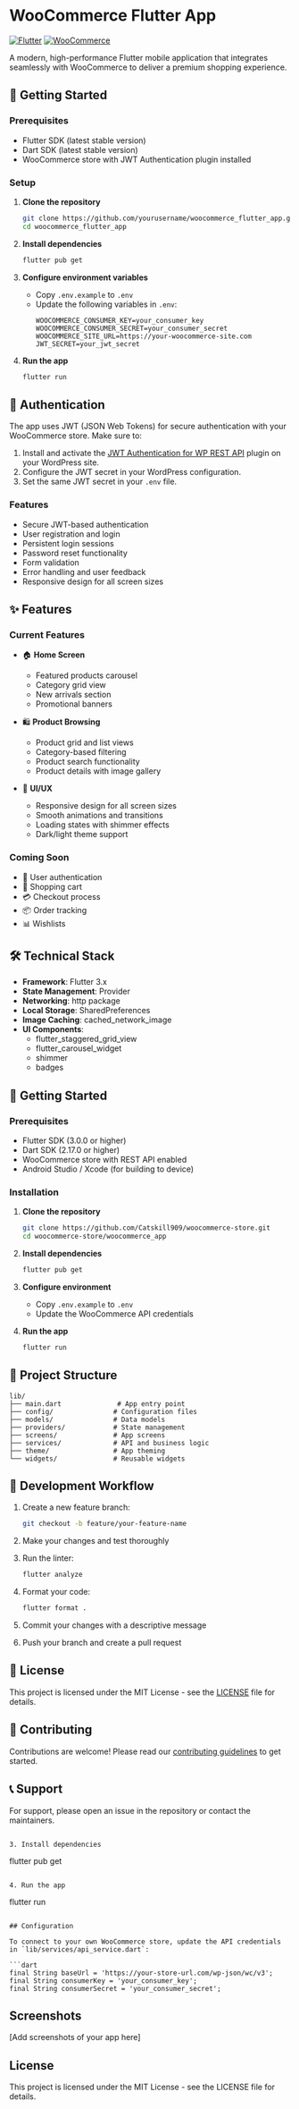 # WooCommerce Flutter App

[![Flutter](https://img.shields.io/badge/Flutter-%2302569B.svg?style=for-the-badge&logo=Flutter&logoColor=white)](https://flutter.dev/)
[![WooCommerce](https://img.shields.io/badge/WooCommerce-96588A?style=for-the-badge&logo=WooCommerce&logoColor=white)](https://woocommerce.com/)

A modern, high-performance Flutter mobile application that integrates seamlessly with WooCommerce to deliver a premium shopping experience.

## 🚀 Getting Started

### Prerequisites
- Flutter SDK (latest stable version)
- Dart SDK (latest stable version)
- WooCommerce store with JWT Authentication plugin installed

### Setup

1. **Clone the repository**
   ```bash
   git clone https://github.com/yourusername/woocommerce_flutter_app.git
   cd woocommerce_flutter_app
   ```

2. **Install dependencies**
   ```bash
   flutter pub get
   ```

3. **Configure environment variables**
   - Copy `.env.example` to `.env`
   - Update the following variables in `.env`:
     ```
     WOOCOMMERCE_CONSUMER_KEY=your_consumer_key
     WOOCOMMERCE_CONSUMER_SECRET=your_consumer_secret
     WOOCOMMERCE_SITE_URL=https://your-woocommerce-site.com
     JWT_SECRET=your_jwt_secret
     ```

4. **Run the app**
   ```bash
   flutter run
   ```

## 🔐 Authentication

The app uses JWT (JSON Web Tokens) for secure authentication with your WooCommerce store. Make sure to:

1. Install and activate the [JWT Authentication for WP REST API](https://wordpress.org/plugins/jwt-authentication-for-wp-rest-api/) plugin on your WordPress site.
2. Configure the JWT secret in your WordPress configuration.
3. Set the same JWT secret in your `.env` file.

### Features
- Secure JWT-based authentication
- User registration and login
- Persistent login sessions
- Password reset functionality
- Form validation
- Error handling and user feedback
- Responsive design for all screen sizes

## ✨ Features

### Current Features
- 🏠 **Home Screen**
  - Featured products carousel
  - Category grid view
  - New arrivals section
  - Promotional banners

- 🛍️ **Product Browsing**
  - Product grid and list views
  - Category-based filtering
  - Product search functionality
  - Product details with image gallery

- 🎨 **UI/UX**
  - Responsive design for all screen sizes
  - Smooth animations and transitions
  - Loading states with shimmer effects
  - Dark/light theme support

### Coming Soon
- 🔐 User authentication
- 🛒 Shopping cart
- 💳 Checkout process
- 📦 Order tracking
- 📊 Wishlists

## 🛠️ Technical Stack

- **Framework**: Flutter 3.x
- **State Management**: Provider
- **Networking**: http package
- **Local Storage**: SharedPreferences
- **Image Caching**: cached_network_image
- **UI Components**:
  - flutter_staggered_grid_view
  - flutter_carousel_widget
  - shimmer
  - badges

## 🚀 Getting Started

### Prerequisites

- Flutter SDK (3.0.0 or higher)
- Dart SDK (2.17.0 or higher)
- WooCommerce store with REST API enabled
- Android Studio / Xcode (for building to device)

### Installation

1. **Clone the repository**
   ```bash
   git clone https://github.com/Catskill909/woocommerce-store.git
   cd woocommerce-store/woocommerce_app
   ```

2. **Install dependencies**
   ```bash
   flutter pub get
   ```

3. **Configure environment**
   - Copy `.env.example` to `.env`
   - Update the WooCommerce API credentials

4. **Run the app**
   ```bash
   flutter run
   ```

## 📂 Project Structure

```
lib/
├── main.dart              # App entry point
├── config/               # Configuration files
├── models/               # Data models
├── providers/            # State management
├── screens/              # App screens
├── services/             # API and business logic
├── theme/                # App theming
└── widgets/              # Reusable widgets
```

## 🔄 Development Workflow

1. Create a new feature branch:
   ```bash
   git checkout -b feature/your-feature-name
   ```

2. Make your changes and test thoroughly

3. Run the linter:
   ```bash
   flutter analyze
   ```

4. Format your code:
   ```bash
   flutter format .
   ```

5. Commit your changes with a descriptive message

6. Push your branch and create a pull request

## 📝 License

This project is licensed under the MIT License - see the [LICENSE](LICENSE) file for details.

## 🤝 Contributing

Contributions are welcome! Please read our [contributing guidelines](CONTRIBUTING.md) to get started.

## 📞 Support

For support, please open an issue in the repository or contact the maintainers.
   ```

3. Install dependencies
   ```
   flutter pub get
   ```

4. Run the app
   ```
   flutter run
   ```

## Configuration

To connect to your own WooCommerce store, update the API credentials in `lib/services/api_service.dart`:

```dart
final String baseUrl = 'https://your-store-url.com/wp-json/wc/v3';
final String consumerKey = 'your_consumer_key';
final String consumerSecret = 'your_consumer_secret';
```

## Screenshots

[Add screenshots of your app here]

## License

This project is licensed under the MIT License - see the LICENSE file for details.
